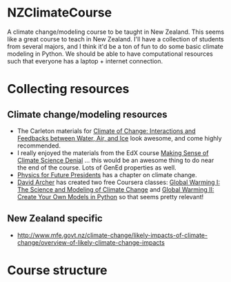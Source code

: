 # NZClimateCourse
A climate change/modeling course to be taught in New Zealand. This
seems like a great course to teach in New Zealand. I'll have a
collection of students from several majors, and I think it'd be a ton
of fun to do some basic climate modeling in Python. We should be able
to have computational resources such that everyone has a laptop +
internet connection.

# Collecting resources

## Climate change/modeling resources

 * The Carleton materials for
   [Climate of Change: Interactions and Feedbacks between Water, Air, and Ice](https://serc.carleton.edu/integrate/teaching_materials/climate_change/index.html)
   look awesome, and come highly recommended.
 * I really enjoyed the materials from the EdX course
   [Making Sense of Climate Science Denial](https://courses.edx.org/courses/course-v1:UQx+Denial101x+2T2015/course/)
   ... this would be an awesome thing to do near the end of the
   course. Lots of GenEd properties as well.
 * [Physics for Future Presidents](http://muller.lbl.gov/teaching/Physics10/PffP.html)
   has a chapter on climate change.
 * [David Archer](https://geosci.uchicago.edu/people/david-archer/)
   has created two free Coursera classes:
   [Global Warming I: The Science and Modeling of Climate Change](https://www.coursera.org/learn/global-warming)
   and
   [Global Warming II: Create Your Own Models in Python](https://www.coursera.org/learn/global-warming-model#syllabus)
   so that seems pretty relevant!

## New Zealand specific

 * http://www.mfe.govt.nz/climate-change/likely-impacts-of-climate-change/overview-of-likely-climate-change-impacts

# Course structure

